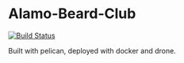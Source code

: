 Alamo-Beard-Club
================

[![Build Status](https://23.253.107.9/api/badge/github.com/albush/Alamo-Beard-Club/status.svg?branch=master)](https://23.253.107.9/github.com/albush/Alamo-Beard-Club)

Built with pelican, deployed with docker and drone.

